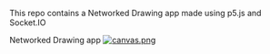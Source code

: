 This repo contains a Networked Drawing app made using
p5.js and Socket.IO


Networked Drawing app
[![canvas.png](https://i.postimg.cc/Kz5FvMKc/canvas.png)](https://postimg.cc/TLhBthqB)
